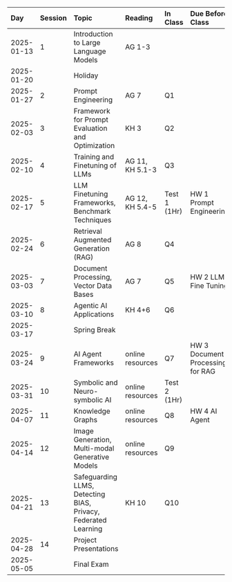 | Day        | Session   | Topic                                                          | Reading          | In Class     | Due Before Class                 |
|:-----------|:----------|:---------------------------------------------------------------|:-----------------|:-------------|:---------------------------------|
| 2025-01-13 | 1         | Introduction to Large Language Models                          | AG 1-3           |              |                                  |
| 2025-01-20 |           | Holiday                                                        |                  |              |                                  |
| 2025-01-27 | 2         | Prompt Engineering                                             | AG 7             | Q1           |                                  |
| 2025-02-03 | 3         | Framework for Prompt Evaluation and Optimization               | KH 3             | Q2           |                                  |
| 2025-02-10 | 4         | Training and Finetuning of LLMs                                | AG 11, KH 5.1-3                | Q3           |                                  |
| 2025-02-17 | 5         | LLM Finetuning Frameworks, Benchmark Techniques                | AG 12, KH 5.4-5   | Test 1 (1Hr) | HW 1 Prompt Engineering          |
| 2025-02-24 | 6         | Retrieval Augmented Generation (RAG)                           | AG 8             | Q4           |                                  |
| 2025-03-03 | 7         | Document Processing, Vector Data Bases                         | AG 7             | Q5           | HW 2 LLM Fine Tuning             |
| 2025-03-10 | 8         | Agentic AI Applications                                        | KH 4+6           | Q6           |                                  |
| 2025-03-17 |           | Spring Break                                                   |                  |              |                                  |
| 2025-03-24 | 9         | AI Agent Frameworks                                            | online resources | Q7           | HW 3 Document Processing for RAG |
| 2025-03-31 | 10        | Symbolic and Neuro-symbolic AI                                 | online resources | Test 2 (1Hr) |                                  |
| 2025-04-07 | 11        | Knowledge Graphs                                               | online resources | Q8           | HW 4 AI Agent                    |
| 2025-04-14 | 12        | Image Generation, Multi-modal Generative Models                | online resources | Q9           |                                  |
| 2025-04-21 | 13        | Safeguarding LLMS, Detecting BIAS, Privacy, Federated Learning | KH 10            | Q10          |                                  |
| 2025-04-28 | 14        | Project Presentations                                          |                  |              |                                  |
| 2025-05-05 |           | Final Exam                                                     |                  |              |                                  |
